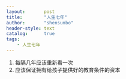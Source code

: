 ```yaml
---
layout:       post
title:        "人生七年"
author:       "shensunbo"
header-style: text
catalog:      true
tags:
    - 人生七年
---
```


1. 每隔几年应该重新看一次  
2. 应该保证拥有给孩子提供好的教育条件的资本  
